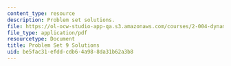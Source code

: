 ```yaml
---
content_type: resource
description: Problem set solutions.
file: https://ol-ocw-studio-app-qa.s3.amazonaws.com/courses/2-004-dynamics-and-control-ii-spring-2008/be5fac31efddcdb64a988da31b62a3b8_ps9soln.pdf
file_type: application/pdf
resourcetype: Document
title: Problem Set 9 Solutions
uid: be5fac31-efdd-cdb6-4a98-8da31b62a3b8
---
```

